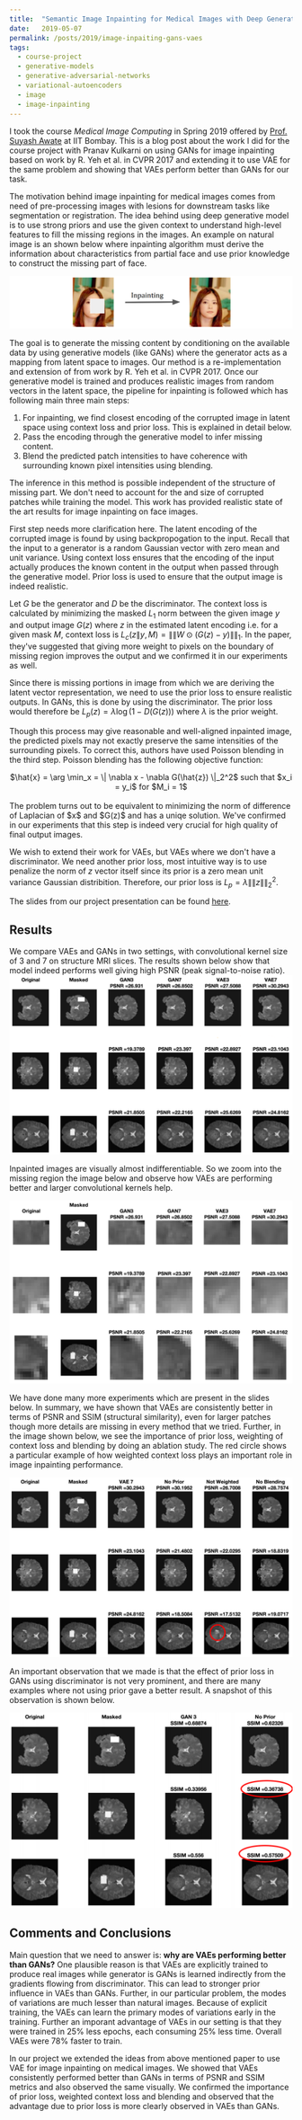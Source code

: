 ```yaml
---
title:  "Semantic Image Inpainting for Medical Images with Deep Generative Models"
date:   2019-05-07
permalink: /posts/2019/image-inpaiting-gans-vaes
tags:
  - course-project
  - generative-models
  - generative-adversarial-networks
  - variational-autoencoders
  - image
  - image-inpainting
---
```


I took the course <i>Medical Image Computing</i> in Spring 2019 offered by [Prof. Suyash Awate](https://www.cse.iitb.ac.in/~suyash/) at IIT Bombay. This is a blog post about the work I did for the course project with Pranav Kulkarni on using GANs for image inpainting based on work by R. Yeh et al. in CVPR 2017 and extending it to use VAE for the same problem and showing that VAEs perform better than GANs for our task. 

The motivation behind image inpainting for medical images comes from need of pre-processing images with lesions for downstream tasks like segmentation or registration. The idea behind using deep generative model is to use strong priors and use the given context to understand high-level features to fill the missing regions in the images. An example on natural image is an shown below where inpainting algorithm must derive the information about characteristics from partial face and use prior knowledge to construct the missing part of face. 

![](/images/image-inpaint-example.png)

The goal is to generate the missing content by conditioning on the available data by using generative models (like GANs) where the generator acts as a mapping from latent space to images. Our method is a re-implementation and extension of from work by R. Yeh et al. in CVPR 2017. Once our generative model is trained and produces realistic images from random vectors in the latent space, the pipeline for inpainting is followed which has following main three main steps:
1. For inpainting, we find closest encoding of the corrupted image in latent space using context loss and prior loss. This is explained in detail below.
2. Pass the encoding through the generative model to infer missing content.
3. Blend the predicted patch intensities to have coherence with surrounding known pixel intensities using blending.

The inference in this method is possible independent of the structure of missing part. We don't need to account for the and size of corrupted patches while training the model. This work has provided realistic state of the art results for image inpainting on face images.

First step needs more clarification here. The latent encoding of the corrupted image is found by using backpropogation to the input. Recall that the input to a generator is a random Gaussian vector with zero mean and unit variance. Using context loss ensures that the encoding of the input actually produces the known content in the output when passed through the generative model. Prior loss is used to ensure that the output image is indeed realistic.

Let $G$ be the generator and $D$ be the discriminator. The context loss is calculated by minimizing the masked $L_1$ norm between the given image $y$ and output image $G(z)$ where $z$ in the estimated latent encoding i.e. for a given mask $M$, context loss is $L_c(z\|y,M) = \|\|W \odot (G(z)-y)\|\|_1$. In the paper, they've suggested that giving more weight to pixels on the boundary of missing region improves the output and we confirmed it in our experiments as well.

Since there is missing portions in image from which we are deriving the latent vector representation, we need to use the prior loss to ensure realistic outputs. In GANs, this is done by using the discriminator. The prior loss would therefore be $L_p(z) = \lambda \log (1- D(G(z)))$ where $\lambda$ is the prior weight. 

Though this process may give reasonable and well-aligned inpainted image, the predicted pixels may not exactly preserve the same intensities of the surrounding pixels. To correct this, authors have used Poisson blending in the third step. Poisson blending has the following objective function:

<center>$\hat{x} = \arg \min_x = \| \nabla x - \nabla G(\hat{z}) \|_2^2$   such that $x_i = y_i$ for $M_i = 1$</center>
<br>
The problem turns out to be equivalent to minimizing the norm of difference of Laplacian of $x$ and $G(z)$ and has a uniqe solution. We've confirmed in our experiments that this step is indeed very crucial for high quality of final output images. 

We wish to extend their work for VAEs, but VAEs where we don't have a discriminator. We need another prior loss, most intuitive way is to use penalize the norm of $z$ vector itself since its prior is a zero mean unit variance Gaussian distribition. Therefore, our prior loss is $L_p = \lambda \|\| z \|\|_2^2$. 

The slides from our project presentation can be found [here](/files/sp2019-image-inpainting.pdf).

<h2>Results</h2> 
We compare VAEs and GANs in two settings, with convolutional kernel size of 3 and 7 on structure MRI slices. The results shown below show that model indeed performs well giving high PSNR (peak signal-to-noise ratio). 

<img src="/images/inpainting-result1.png">

Inpainted images are visually almost indifferentiable. So we zoom into the missing region the image below and observe how VAEs are performing better and larger convolutional kernels help.

<img src="/images/inpainting-result2.png">

We have done many more experiments which are present in the slides below. In summary, we have shown that VAEs are consistently better in terms of PSNR and SSIM (structural similarity), even for larger patches though more details are missing in every method that we tried. Further, in the image shown below, we see the importance of prior loss, weighting of context loss and blending by doing an ablation study. The red circle shows a particular example of how weighted context loss plays an important role in image inpainting performance. 

<img src="/images/inpainting-result3.png">
 
An important observation that we made is that the effect of prior loss in GANs using discriminator is not very prominent, and there are many examples where not using prior gave a better result. A snapshot of this observation is shown below. 

<img src="/images/inpainting-result4.png">

<h2>Comments and Conclusions</h2>
Main question that we need to answer is: <b>why are VAEs performing better than GANs?</b> One plausible reason is that VAEs are explicitly trained to produce real images while generator is GANs is learned indirectly from the gradients flowing from discriminator. This can lead to stronger prior influence in VAEs than GANs. Further, in our particular problem, the modes of variations are much lesser than natural images. Because of explicit training, the VAEs can learn the primary modes of variations early in the training. Further an imporant advantage of VAEs in our setting is that they were trained in 25% less epochs, each consuming 25% less time. Overall VAEs were 78% faster to train. 

In our project we extended the ideas from above mentioned paper to use VAE for image inpainting on medical images. We showed that VAEs consistently performed better than GANs in terms of PSNR and SSIM metrics and also observed the same visually. We confirmed the importance of prior loss, weighted context loss and blending and observed that the advantage due to prior loss is more clearly observed in VAEs than GANs.


<!-- Attention-based models belong to a class of models commonly called sequence-to-sequence models. The aim of these models, as name suggests, it to produce an output sequence given an input sequence which are, in general, of different lengths. Let input sequence be $\mathbf{x} = \\{x_1, x_2, \ldots, x_T\\}$ and output sequence be $\mathbf{y} = \\{y_1, y_2, \ldots, y_U\\}$. There are 2 parts of a sequence-to-sequence models viz. encoder and decoder, both of which are RNNs. Encoder encodes the given input producing a series of hidden states $\mathbf{h} = \\{h_1, h_2, \ldots, h_T\\}$ of input $\mathbf{x}$.

&&\mathbf{h} = Encoder(\mathbf{x})&&

![](/images/encoder_new.png)
*Bi-directional RNN based encoder takes the input sequence $\mathbf{x} = \\{x_1, x_2, \ldots, x_T\\}$ outputs the hidden states $\mathbf{h} = \\{h_1, h_2, \ldots, h_T\\}$ (memory vectors).*

<h2>References</h2>

<b id='enc-dec'>Learning Phrase Representations using RNN Encoder-Decoder for Statistical Machine Translation</b><br>
Kyunghyun Cho, Bart van Merrienboer, Caglar Gulcehre, Dzmitry Bahdanau, Fethi Bougares, Holger Schwenk, Yoshua Bengio <br>
Proceedings of the 2014 Conference on Empirical Methods in Natural Language Processing (EMNLP)

<b id='2lstm'>Sequence to Sequence Learning with Neural Networks</b><br>
Ilya Sutskever, Oriol Vinyals, Quoc V. Le <br>
Proceedings of the 27th International Conference on Neural Information Processing Systems (NIPS 2014)

<b id='ctc'>Connectionist Temporal Classification: Labelling Unsegmented Sequence Data with Recurrent Neural Networks</b><br>
Alex Graves, Santiago Fer<e>&aacute;</e>nandez, Faustino Gomez, J<e>&uuml;</e>rgen Schmidhuber <br>
Proceedings of the 23rd International Machine Learning Conference, 2006

<b id='soft'>Neural Machine Translation by Jointly Learning to Align and Translate</b><br>
Dzmitry Bahdanau, Kyunghyun Cho, Yoshua Bengio <br>
International Conference on Learning Representations, 2015

<b id='luong'>Effective Approaches to Attention-based Neural Machine Translation</b><br>
Minh-Thang Luong, Hieu Pham, Christopher D. Manning
Proceedings of the 2015 Conference on Empirical Methods in Natural Language Processing  

<h2>Further Reading</h2>

<b>Structured Attention Networks</b> <br>
Yoon Kim, Carl Denton, Luong Hoang, Alexander M. Rush <br> 
5th International Conference on Learning Representations, 2017

<b>Listen, Attend and Spell</b> <br>
William Chan, Navdeep Jaitly, Quoc V. Le, Oriol Vinyals <br>
2016 IEEE International Conference on Acoustics, Speech and Signal Processing (ICASSP)

<b>Monotonic Chunkwise Attention</b><br>
Chung-Cheng Chiu, Colin Raffel <br>
International Conference on Learning Representations, 2018

<b>Attention-Based Models for Speech Recognition</b><br>
Jan Chorowski, Dzmitry Bahdanau, Dmitriy Serdyuk, Kyunghyun Cho, Yoshua Bengio<br>
Proceedings of the 28th International Conference on Neural Information Processing Systems (NIPS 2015)

<b>Online and Linear-Time Attention by Enforcing Monotonic Alignments</b><br>
Colin Raffel, Minh-Thang Luong, Peter J. Liu, Ron J. Weiss, Douglas Eck <br>
Proceedings of the 34th International Conference on Machine Learning, 2017

<b>Attention Is All You Need</b><br>
Ashish Vaswani, Noam Shazeer, Niki Parmar, Jakob Uszkoreit, Llion Jones, Aidan N. Gomez, Lukasz Kaiser, Illia Polosukhin <br>
31st Conference on Neural Information Processing Systems (NIPS 2017)

<b>State-of-the-art Speech Recognition With Sequence-to-Sequence Models</b><br>
Chung-Cheng Chiu, Tara N. Sainath, Yonghui Wu, Rohit Prabhavalkar, Patrick Nguyen, Zhifeng Chen, Anjuli Kannan, Ron J. Weiss, Kanishka Rao, Ekaterina Gonina, Navdeep Jaitly, Bo Li, Jan Chorowski, Michiel Bacchiani <br>
arXiv:1712.01769

<h2> Addtional Notes </h2>

1. In section 2.3.1, the architecture uses 4-layered LSTM model for both input-sequence reading and generating output-sequence. Long-range dependencies refer to the temporal dependencies in sequences and not the forward pass of the model.

2. In section 2.3.1, suppose an input sequence $a-b-c-d$ has to be translated to output sequence $A-B-C-D$. If input LSTM model sees $d-c-b-a$ instead of $a-b-c-d$, the output \'summary\' vector is influenced most by $a$ and hence it becomes easier to realize for output LSTM to start with $A$. Although average dependency length between the pairs ($a-b-c-d$, $A-B-C-D$) and ($d-c-b-a$, $A-B-C-D$) is same, the model probably finds it easier to start the sequence with initial $A$ and $B$ and so on. Temporal dependencies later help in generating the $C$ and $D$ more easily on average. This is very crude reasoning and there is no \'proof\' as such but this phenomenon of better performance on the input sequence reversal is observed and can be explained as above. -->